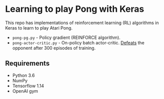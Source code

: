 Learning to play Pong with Keras
================================

This repo has implementations of reinforcement learning (RL) algorithms in Keras to learn to play Atari Pong.

- `pong-pg.py` - Policy gradient (REINFORCE algorithm).
- `pong-actor-critic.py` - On-policy batch actor-critic. [Defeats](https://www.youtube.com/watch?v=rs2B6gPP49k) the opponent after 300 episodes of training.

Requirements
------------

- Python 3.6
- NumPy
- Tensorflow 1.14
- OpenAI gym


